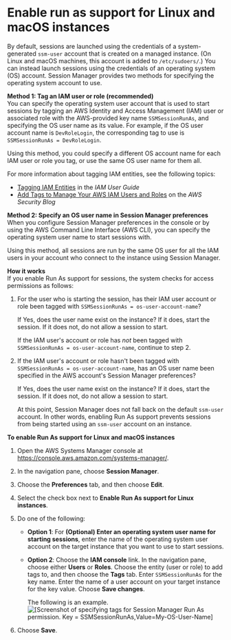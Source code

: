 # Enable run as support for Linux and macOS instances<a name="session-preferences-run-as"></a>

By default, sessions are launched using the credentials of a system\-generated `ssm-user` account that is created on a managed instance\. \(On Linux and macOS machines, this account is added to `/etc/sudoers/`\.\) You can instead launch sessions using the credentials of an operating system \(OS\) account\. Session Manager provides two methods for specifying the operating system account to use\.

**Method 1: Tag an IAM user or role \(recommended\)**  
You can specify the operating system user account that is used to start sessions by tagging an AWS Identity and Access Management \(IAM\) user or associated role with the AWS\-provided key name `SSMSessionRunAs`, and specifying the OS user name as its value\. For example, if the OS user account name is `DevRoleLogin`, the corresponding tag to use is `SSMSessionRunAs = DevRoleLogin`\.

Using this method, you could specify a different OS account name for each IAM user or role you tag, or use the same OS user name for them all\.

For more information about tagging IAM entities, see the following topics:
+ [Tagging IAM Entities](https://docs.aws.amazon.com/IAM/latest/UserGuide/id_tags.html) in the *IAM User Guide*
+ [Add Tags to Manage Your AWS IAM Users and Roles](http://aws.amazon.com/blogs/security/add-tags-to-manage-your-aws-iam-users-and-roles/) on the *AWS Security Blog*

**Method 2: Specify an OS user name in Session Manager preferences**  
When you configure Session Manager preferences in the console or by using the AWS Command Line Interface \(AWS CLI\), you can specify the operating system user name to start sessions with\. 

Using this method, all sessions are run by the same OS user for all the IAM users in your account who connect to the instance using Session Manager\.

**How it works**  
If you enable Run As support for sessions, the system checks for access permissions as follows:

1. For the user who is starting the session, has their IAM user account or role been tagged with `SSMSessionRunAs = os-user-account-name`?

   If Yes, does the user name exist on the instance? If it does, start the session\. If it does not, do not allow a session to start\.

   If the IAM user's account or role has *not* been tagged with `SSMSessionRunAs = os-user-account-name`, continue to step 2\.

1. If the IAM user's account or role hasn't been tagged with `SSMSessionRunAs = os-user-account-name`, has an OS user name been specified in the AWS account's Session Manager preferences?

   If Yes, does the user name exist on the instance? If it does, start the session\. If it does not, do not allow a session to start\. 

   At this point, Session Manager does not fall back on the default `ssm-user` account\. In other words, enabling Run As support prevents sessions from being started using an `ssm-user` account on an instance\.

**To enable Run As support for Linux and macOS instances**

1. Open the AWS Systems Manager console at [https://console\.aws\.amazon\.com/systems\-manager/](https://console.aws.amazon.com/systems-manager/)\.

1. In the navigation pane, choose **Session Manager**\.

1. Choose the **Preferences** tab, and then choose **Edit**\.

1. Select the check box next to **Enable Run As support for Linux instances**\.

1. Do one of the following:
   + **Option 1**: For **\(Optional\) Enter an operating system user name for starting sessions**, enter the name of the operating system user account on the target instance that you want to use to start sessions\.
   + **Option 2**: Choose the **IAM console** link\. In the navigation pane, choose either **Users** or **Roles**\. Choose the entity \(user or role\) to add tags to, and then choose the **Tags** tab\. Enter `SSMSessionRunAs` for the key name\. Enter the name of a user account on your target instance for the key value\. Choose **Save changes**\. 

     The following is an example\.  
![\[Screenshot of specifying tags for Session Manager Run As permission. Key = SSMSessionRunAs,Value=My-OS-User-Name\]](http://docs.aws.amazon.com/systems-manager/latest/userguide/images/ssn-run-as-tags.png)

1. Choose **Save**\.